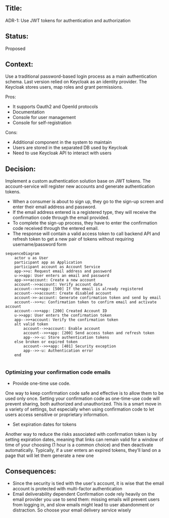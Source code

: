 ## Title:
ADR-1: Use JWT tokens for authentication and authorization 

## Status:
Proposed

## Context:
Use a traditional password-based login process as a main authentication schema.
Last version relied on Keycloak as an identity provider. The Keycloak stores users, map roles and grant permissions.

Pros:
- It supports Oauth2 and OpenId protocols
- Documentation
- Console for user management
- Console for self-registration

Cons:
- Additional component in the system to maintain
- Users are stored in the separated DB used by Keycloak
- Need to use Keycloak API to interact with users

## Decision:
Implement a custom authentication solution base on JWT tokens. The account-service will register new accounts and generate 
authentication tokens.

- When a consumer is about to sign up, they go to the sign-up screen and enter their email address and password.
- If the email address entered is a registered type, they will receive the confirmation code through the email provided.
- To complete the sign-up process, they have to enter the confirmation code received through the entered email.
- The response will contain a valid access token to call backend API and refresh token to get a new pair of tokens without requiring username/password form

```mermaid
sequenceDiagram
    actor u as User
    participant app as Application
    participant account as Account Service
    app->>u: Request email address and password
    u->>app: User enters an email and password
    app->>+account: Create a new account
    account-->>account: Verify account data
    account-->>+app: [500] If the email is already registered
    account-->>account: Create disabled account
    account->>-account: Generate confirmation token and send by email
    account-->>+u: Confirmation token to confirm email and activate account
    account-->>+app: [200] Created Account ID
    u->>app: User enters the confirmation token
    app-->>+account: Verify the confirmation token
    alt valid token
        account-->>account: Enable account
        account-->>+app: [200] Send access token and refresh token
        app-->>-u: Store authentication tokens
    else broken or expired token
        account-->>+app: [401] Security exception
        app-->>-u: Authentication error
    end
    
```


### Optimizing your confirmation code emails
- Provide one-time use code.

One way to keep confirmation code safe and effective is to allow them to be used only once. 
Setting your confirmation code as one-time-use code will prevent sharing, both authorized and unauthorized. 
This is a smart move in a variety of settings, but especially when using confirmation code to let users access sensitive or proprietary information.
- Set expiration dates for tokens 

Another way to reduce the risks associated with confirmation token is by setting expiration dates, meaning that links can remain valid for a window of time of your choosing (1 hour is a common choice) and then deactivate automatically.
Typically, if a user enters an expired tokens, they’ll land on a page that will let them generate a new one



## Consequences:
- Since the security is tied with the user's account, it is wise that the email account is protected with multi-factor authentication
- Email deliverability dependent
  Confirmation code rely heavily on the email provider you use to send them: missing emails will prevent users from logging in, and slow emails might lead to user abandonment or distraction. So choose your email delivery service wisely